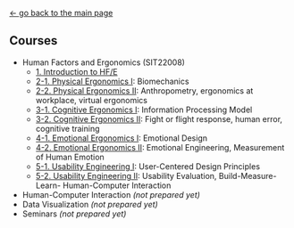 [← go back to the main page](https://HandongHCI.github.io/)

## Courses
- Human Factors and Ergonomics (SIT22008)
	- [1. Introduction to HF/E](HFE01.md)
	- [2-1. Physical Ergonomics I](HFE02_1.md): Biomechanics
	- [2-2. Physical Ergonomics II](HFE02_2.md): Anthropometry, ergonomics at workplace, virtual ergonomics
	- [3-1. Cognitive Ergonomics I](HFE03_1.md): Information Processing Model
	- [3-2. Cognitive Ergonomics II](HFE03_2.md): Fight or flight response, human error, cognitive training
	- [4-1. Emotional Ergonomics I](HFE04_1.md): Emotional Design
	- [4-2. Emotional Ergonomics II](HFE04_2.md): Emotional Engineering, Measurement of Human Emotion
	- [5-1. Usability Engineering I](HFE05_1.md): User-Centered Design Principles
	- [5-2. Usability Engineering II](HFE05_2.md): Usability Evaluation, Build-Measure-Learn- Human-Computer Interaction
- Human-Computer Interaction *(not prepared yet)*
- Data Visualization *(not prepared yet)*
- Seminars *(not prepared yet)*